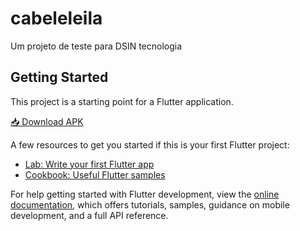 # cabeleleila

Um projeto de teste para DSIN tecnologia

## Getting Started

This project is a starting point for a Flutter application.

[📥 Download APK]([https://github.com/seu-usuario/seu-repositorio/raw/main/caminho/para/seu-app.apk](https://github.com/victorhug01/cabeleleila-leila/blob/main/assets/app-release.apk))

A few resources to get you started if this is your first Flutter project:

- [Lab: Write your first Flutter app](https://docs.flutter.dev/get-started/codelab)
- [Cookbook: Useful Flutter samples](https://docs.flutter.dev/cookbook)

For help getting started with Flutter development, view the
[online documentation](https://docs.flutter.dev/), which offers tutorials,
samples, guidance on mobile development, and a full API reference.

